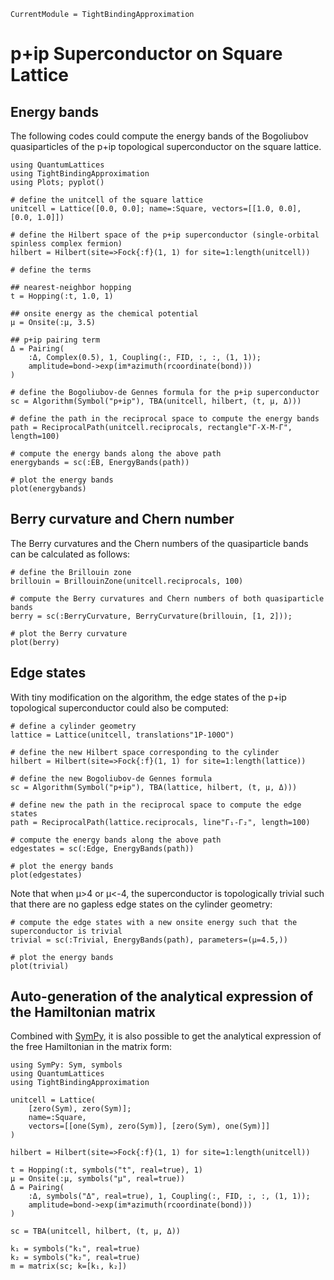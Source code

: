 ```@meta
CurrentModule = TightBindingApproximation
```

# p+ip Superconductor on Square Lattice

## Energy bands

The following codes could compute the energy bands of the Bogoliubov quasiparticles of the p+ip topological superconductor on the square lattice.

```@example p+ip
using QuantumLattices
using TightBindingApproximation
using Plots; pyplot()

# define the unitcell of the square lattice
unitcell = Lattice([0.0, 0.0]; name=:Square, vectors=[[1.0, 0.0], [0.0, 1.0]])

# define the Hilbert space of the p+ip superconductor (single-orbital spinless complex fermion)
hilbert = Hilbert(site=>Fock{:f}(1, 1) for site=1:length(unitcell))

# define the terms

## nearest-neighbor hopping
t = Hopping(:t, 1.0, 1)

## onsite energy as the chemical potential
μ = Onsite(:μ, 3.5)

## p+ip pairing term
Δ = Pairing(
    :Δ, Complex(0.5), 1, Coupling(:, FID, :, :, (1, 1));
    amplitude=bond->exp(im*azimuth(rcoordinate(bond)))
)

# define the Bogoliubov-de Gennes formula for the p+ip superconductor
sc = Algorithm(Symbol("p+ip"), TBA(unitcell, hilbert, (t, μ, Δ)))

# define the path in the reciprocal space to compute the energy bands
path = ReciprocalPath(unitcell.reciprocals, rectangle"Γ-X-M-Γ", length=100)

# compute the energy bands along the above path
energybands = sc(:EB, EnergyBands(path))

# plot the energy bands
plot(energybands)
```

## Berry curvature and Chern number
The Berry curvatures and the Chern numbers of the quasiparticle bands can be calculated as follows:
```@example p+ip
# define the Brillouin zone
brillouin = BrillouinZone(unitcell.reciprocals, 100)

# compute the Berry curvatures and Chern numbers of both quasiparticle bands
berry = sc(:BerryCurvature, BerryCurvature(brillouin, [1, 2]));

# plot the Berry curvature
plot(berry)
```

## Edge states

With tiny modification on the algorithm, the edge states of the p+ip topological superconductor could also be computed:
```@example p+ip
# define a cylinder geometry
lattice = Lattice(unitcell, translations"1P-100O")

# define the new Hilbert space corresponding to the cylinder
hilbert = Hilbert(site=>Fock{:f}(1, 1) for site=1:length(lattice))

# define the new Bogoliubov-de Gennes formula
sc = Algorithm(Symbol("p+ip"), TBA(lattice, hilbert, (t, μ, Δ)))

# define new the path in the reciprocal space to compute the edge states
path = ReciprocalPath(lattice.reciprocals, line"Γ₁-Γ₂", length=100)

# compute the energy bands along the above path
edgestates = sc(:Edge, EnergyBands(path))

# plot the energy bands
plot(edgestates)
```

Note that when μ>4 or μ<-4, the superconductor is topologically trivial such that there are no gapless edge states on the cylinder geometry:
```@example p+ip
# compute the edge states with a new onsite energy such that the superconductor is trivial
trivial = sc(:Trivial, EnergyBands(path), parameters=(μ=4.5,))

# plot the energy bands
plot(trivial)
```

## Auto-generation of the analytical expression of the Hamiltonian matrix

Combined with [SymPy](https://github.com/JuliaPy/SymPy.jl), it is also possible to get the analytical expression of the free Hamiltonian in the matrix form:
```@example p+ip-analytical
using SymPy: Sym, symbols
using QuantumLattices
using TightBindingApproximation

unitcell = Lattice(
    [zero(Sym), zero(Sym)];
    name=:Square,
    vectors=[[one(Sym), zero(Sym)], [zero(Sym), one(Sym)]]
)

hilbert = Hilbert(site=>Fock{:f}(1, 1) for site=1:length(unitcell))

t = Hopping(:t, symbols("t", real=true), 1)
μ = Onsite(:μ, symbols("μ", real=true))
Δ = Pairing(
    :Δ, symbols("Δ", real=true), 1, Coupling(:, FID, :, :, (1, 1));
    amplitude=bond->exp(im*azimuth(rcoordinate(bond)))
)

sc = TBA(unitcell, hilbert, (t, μ, Δ))

k₁ = symbols("k₁", real=true)
k₂ = symbols("k₂", real=true)
m = matrix(sc; k=[k₁, k₂])
```